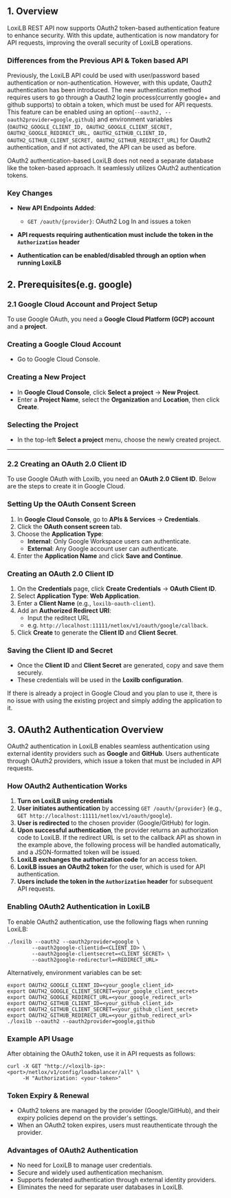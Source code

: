 ## 1. Overview

LoxiLB REST API now supports OAuth2 token-based authentication feature to enhance security. With this update, authentication is now mandatory for API requests, improving the overall security of LoxiLB operations.

### Differences from the Previous API & Token based API

Previously, the LoxiLB API could be used with user/password based authentication or non-authentication. However, with this update, Oauth2 authentication has been introduced. The new authentication method requires users to go through a Oauth2 login process(currently google+ and github supports) to obtain a token, which must be used for API requests. This feature can be enabled using an option(`--oauth2, --oauth2provider=google,github`) and environment variables (`OAUTH2_GOOGLE_CLIENT_ID, OAUTH2_GOOGLE_CLIENT_SECRET, OAUTH2_GOOGLE_REDIRECT_URL, OAUTH2_GITHUB_CLIENT_ID, OAUTH2_GITHUB_CLIENT_SECRET, OAUTH2_GITHUB_REDIRECT_URL`) for Oauth2 authentication, and if not activated, the API can be used as before.

OAuth2 authentication-based LoxiLB does not need a separate database like the token-based approach. It seamlessly utilizes OAuth2 authentication tokens.

### Key Changes

- **New API Endpoints Added**:
    - `GET /oauth/{provider}`: OAuth2 Log In and issues a token

- **API requests requiring authentication must include the token in the `Authorization` header**
- **Authentication can be enabled/disabled through an option when running LoxiLB**

## 2. Prerequisites(e.g. google)

### **2.1 Google Cloud Account and Project Setup**

To use Google OAuth, you need a **Google Cloud Platform (GCP) account** and a **project**.

### **Creating a Google Cloud Account**

- Go to Google Cloud Console.

### **Creating a New Project**

- In **Google Cloud Console**, click **Select a project** → **New Project**.
- Enter a **Project Name**, select the **Organization** and **Location**, then click **Create**.

### **Selecting the Project**

- In the top-left **Select a project** menu, choose the newly created project.

---

### **2.2 Creating an OAuth 2.0 Client ID**

To use Google OAuth with Loxilb, you need an **OAuth 2.0 Client ID**. Below are the steps to create it in Google Cloud.

### **Setting Up the OAuth Consent Screen**

1. In **Google Cloud Console**, go to **APIs & Services** → **Credentials**.
2. Click the **OAuth consent screen** tab.
3. Choose the **Application Type**:
    - **Internal**: Only Google Workspace users can authenticate.
    - **External**: Any Google account user can authenticate.
4. Enter the **Application Name** and click **Save and Continue**.

### **Creating an OAuth 2.0 Client ID**

1. On the **Credentials** page, click **Create Credentials** → **OAuth Client ID**.
2. Select **Application Type**: **Web Application**.
3. Enter a **Client Name** (e.g., `loxilb-oauth-client`).
4. Add an **Authorized Redirect URI**:
    - Input the reditect URL
    - e.g. `http://localhost:11111/netlox/v1/oauth/google/callback`.
5. Click **Create** to generate the **Client ID** and **Client Secret**.

### **Saving the Client ID and Secret**

- Once the **Client ID** and **Client Secret** are generated, copy and save them securely.
- These credentials will be used in the **Loxilb configuration**.

If there is already a project in Google Cloud and you plan to use it, there is no issue with using the existing project and simply adding the application to it.

## 3. OAuth2 Authentication Overview

OAuth2 authentication in LoxiLB enables seamless authentication using external identity providers such as **Google** and **GitHub**. Users authenticate through OAuth2 providers, which issue a token that must be included in API requests.

### How OAuth2 Authentication Works
1. **Turn on LoxiLB using credentials**
2. **User initiates authentication** by accessing `GET /oauth/{provider}` (e.g., `GET http://localhost:11111/netlox/v1/oauth/google`).
3. **User is redirected** to the chosen provider (Google/GitHub) for login.
4. **Upon successful authentication**, the provider returns an authorization code to LoxiLB.
   If the redirect URL is set to the callback API as shown in the example above, the following process will be handled automatically, and a JSON-formatted token will be issued.
5. **LoxiLB exchanges the authorization code** for an access token.
6. **LoxiLB issues an OAuth2 token** for the user, which is used for API authentication.
7. **Users include the token in the `Authorization` header** for subsequent API requests.

### Enabling OAuth2 Authentication in LoxiLB
To enable OAuth2 authentication, use the following flags when running LoxiLB:
```
./loxilb --oauth2 --oauth2provider=google \
        --oauth2google-clientid=<CLIENT_ID> \
        --oauth2google-clientsecret=<CLIENT_SECRET> \
        --oauth2google-redirecturl=<REDIRECT_URL>
```
Alternatively, environment variables can be set:
```
export OAUTH2_GOOGLE_CLIENT_ID=<your_google_client_id>
export OAUTH2_GOOGLE_CLIENT_SECRET=<your_google_client_secret>
export OAUTH2_GOOGLE_REDIRECT_URL=<your_google_redirect_url>
export OAUTH2_GITHUB_CLIENT_ID=<your_github_client_id>
export OAUTH2_GITHUB_CLIENT_SECRET=<your_github_client_secret>
export OAUTH2_GITHUB_REDIRECT_URL=<your_github_redirect_url>
./loxilb --oauth2 --oauth2provider=google,github 
```

### Example API Usage
After obtaining the OAuth2 token, use it in API requests as follows:
```
curl -X GET "http://<loxilb-ip>:<port>/netlox/v1/config/loadbalancer/all" \
     -H "Authorization: <your-token>"
```

### Token Expiry & Renewal
- OAuth2 tokens are managed by the provider (Google/GitHub), and their expiry policies depend on the provider's settings.
- When an OAuth2 token expires, users must reauthenticate through the provider.

### Advantages of OAuth2 Authentication
- No need for LoxiLB to manage user credentials.
- Secure and widely used authentication mechanism.
- Supports federated authentication through external identity providers.
- Eliminates the need for separate user databases in LoxiLB.

